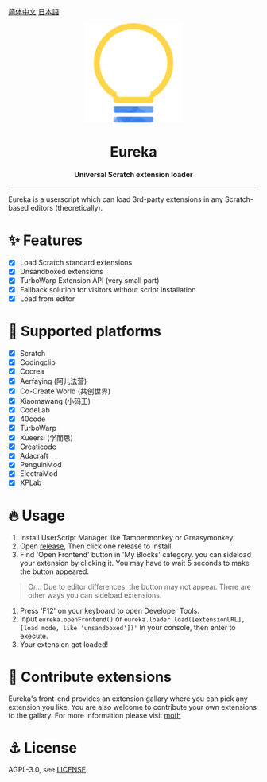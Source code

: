 [简体中文](./README-zh_CN.md) [日本語](./README-ja_JP.md)

<div align="center">

<img alt="logo" src="./assets/eureka.svg" width="200px">

# Eureka
#### Universal Scratch extension loader

</div>

---

Eureka is a userscript which can load 3rd-party extensions in any Scratch-based editors (theoretically).
# ✨ Features
- [x] Load Scratch standard extensions
- [x] Unsandboxed extensions
- [x] TurboWarp Extension API (very small part)
- [x] Fallback solution for visitors without script installation
- [x] Load from editor

# 🌈 Supported platforms
- [x] Scratch
- [x] Codingclip
- [x] Cocrea
- [x] Aerfaying (阿儿法营)
- [x] Co-Create World (共创世界)
- [x] Xiaomawang (小码王)
- [x] CodeLab
- [x] 40code
- [x] TurboWarp
- [x] Xueersi (学而思)
- [x] Creaticode
- [x] Adacraft
- [x] PenguinMod
- [x] ElectraMod
- [x] XPLab

# 🔥 Usage
1. Install UserScript Manager like Tampermonkey or Greasymonkey.
2. Open [release](https://github.com/EurekaScratch/eureka-loader/releases), Then click one release to install.
3. Find 'Open Frontend' button in 'My Blocks' category. you can sideload your extension by clicking it. You may have to wait 5 seconds to make the button appeared.

> Or... Due to editor differences, the button may not appear. There are other ways you can sideload extensions.   

1. Press 'F12' on your keyboard to open Developer Tools.
2. Input ``eureka.openFrontend()`` or ``eureka.loader.load([extensionURL], [load mode, like 'unsandboxed'])'`` In your console, then enter to execute.
3. Your extension got loaded!

# 🥰 Contribute extensions
Eureka's front-end provides an extension gallary where you can pick any extension you like. You are also welcome to contribute your own extensions to the gallary. For more information please visit [moth](https://github.com/EurekaScratch/moth)

# ⚓ License
AGPL-3.0, see [LICENSE](./LICENSE).
